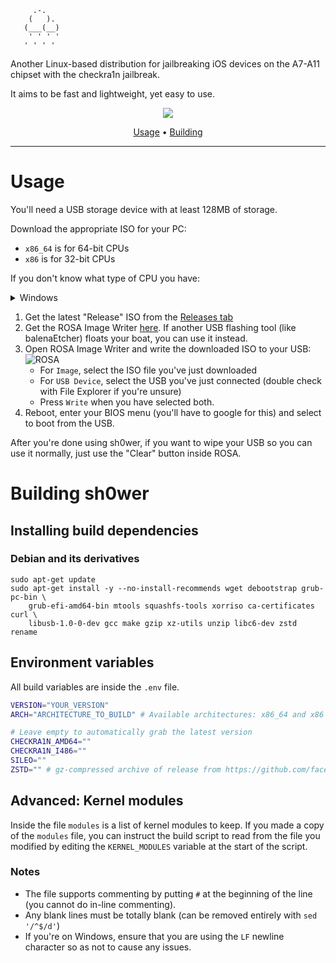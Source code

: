 ```
     .-.     
    (   ).   
   (___(__)  
    ' ' ' '  
   ' ' ' '   
```

Another Linux-based distribution for jailbreaking iOS devices on the A7-A11 chipset with the checkra1n jailbreak.

It aims to be fast and lightweight, yet easy to use.

<p align="center">
    <img src="https://user-images.githubusercontent.com/92439990/146394241-cd4e7ba5-db91-43f5-a826-1f5ab7c9a939.png"
</p>
     
<p align="center">
    <a href="#usage">Usage</a>
    &#8226;
    <a href="#building-sh0wer">Building</a>
</p>

-------
# Usage
You'll need a USB storage device with at least 128MB of storage.

Download the appropriate ISO for your PC:
- `x86_64` is for 64-bit CPUs
- `x86` is for 32-bit CPUs

If you don't know what type of CPU you have:
<details>
    <summary>Windows</summary>
    
Open File Explorer, right click This PC and select Properties, look for the line "System type":
- `x64-based processor` means your CPU is 64-bit
- `x86-based processor` means your CPU is 32-bit
  
</details>

1. Get the latest "Release" ISO from the [Releases tab](https://github.com/extradummythicc/sh0wer/releases)
2. Get the ROSA Image Writer [here](http://wiki.rosalab.ru/en/images/6/62/RosaImageWriter-2.6.2-win.zip). If another USB flashing tool (like balenaEtcher) floats your boat, you can use it instead.
3. Open ROSA Image Writer and write the downloaded ISO to your USB:
![ROSA](http://wiki.rosalab.ru/en/images/0/0b/RosaImageWriter-2.6-eng.png)
    - For `Image`, select the ISO file you've just downloaded
    - For `USB Device`, select the USB you've just connected (double check with File Explorer if you're unsure)
    - Press `Write` when you have selected both.
4. Reboot, enter your BIOS menu (you'll have to google for this) and select to boot from the USB.

After you're done using sh0wer, if you want to wipe your USB so you can use it normally, just use the "Clear" button inside ROSA.

# Building sh0wer
## Installing build dependencies
### Debian and its derivatives
```
sudo apt-get update
sudo apt-get install -y --no-install-recommends wget debootstrap grub-pc-bin \
    grub-efi-amd64-bin mtools squashfs-tools xorriso ca-certificates curl \
    libusb-1.0-0-dev gcc make gzip xz-utils unzip libc6-dev zstd rename
```
## Environment variables
All build variables are inside the `.env` file.
```bash
VERSION="YOUR_VERSION"
ARCH="ARCHITECTURE_TO_BUILD" # Available architectures: x86_64 and x86

# Leave empty to automatically grab the latest version
CHECKRA1N_AMD64=""
CHECKRA1N_I486=""
SILEO=""
ZSTD="" # gz-compressed archive of release from https://github.com/facebook/zstd
```

## Advanced: Kernel modules
Inside the file `modules` is a list of kernel modules to keep. If you made a copy of the `modules` file, you can instruct the build script to read from the file you modified by editing the `KERNEL_MODULES` variable at the start of the script.

### Notes
- The file supports commenting by putting `#` at the beginning of the line (you cannot do in-line commenting). 
- Any blank lines must be totally blank (can be removed entirely with `sed '/^$/d'`)
- If you're on Windows, ensure that you are using the `LF` newline character so as not to cause any issues.




